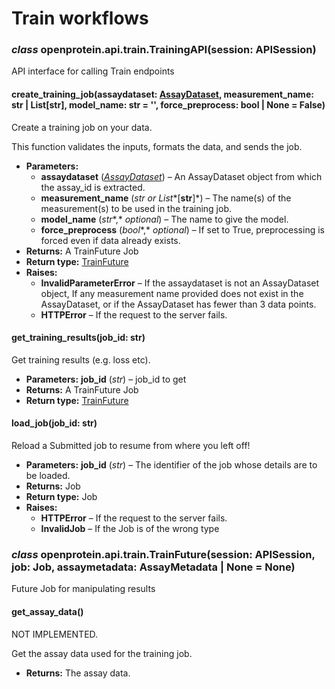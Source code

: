 # Train workflows

### *class* openprotein.api.train.TrainingAPI(session: APISession)

API interface for calling Train endpoints

#### create_training_job(assaydataset: [AssayDataset](data.md#openprotein.api.data.AssayDataset), measurement_name: str | List[str], model_name: str = '', force_preprocess: bool | None = False)

Create a training job on your data.

This function validates the inputs, formats the data, and sends the job.

* **Parameters:**
  * **assaydataset** ([*AssayDataset*](data.md#openprotein.api.data.AssayDataset)) – An AssayDataset object from which the assay_id is extracted.
  * **measurement_name** (*str* *or* *List**[**str**]*) – The name(s) of the measurement(s) to be used in the training job.
  * **model_name** (*str**,* *optional*) – The name to give the model.
  * **force_preprocess** (*bool**,* *optional*) – If set to True, preprocessing is forced even if data already exists.
* **Returns:**
  A TrainFuture Job
* **Return type:**
  [TrainFuture](#openprotein.api.train.TrainFuture)
* **Raises:**
  * **InvalidParameterError** – If the assaydataset is not an AssayDataset object,
        If any measurement name provided does not exist in the AssayDataset,
        or if the AssayDataset has fewer than 3 data points.
  * **HTTPError** – If the request to the server fails.

#### get_training_results(job_id: str)

Get training results (e.g. loss etc).

* **Parameters:**
  **job_id** (*str*) – job_id to get
* **Returns:**
  A TrainFuture Job
* **Return type:**
  [TrainFuture](#openprotein.api.train.TrainFuture)

#### load_job(job_id: str)

Reload a Submitted job to resume from where you left off!

* **Parameters:**
  **job_id** (*str*) – The identifier of the job whose details are to be loaded.
* **Returns:**
  Job
* **Return type:**
  Job
* **Raises:**
  * **HTTPError** – If the request to the server fails.
  * **InvalidJob** – If the Job is of the wrong type

### *class* openprotein.api.train.TrainFuture(session: APISession, job: Job, assaymetadata: AssayMetadata | None = None)

Future Job for manipulating results

#### get_assay_data()

NOT IMPLEMENTED.

Get the assay data used for the training job.

* **Returns:**
  The assay data.
